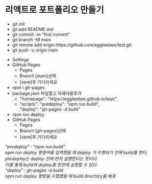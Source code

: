 # 리액트로 포트폴리오 만들기

<ul>
    <li>git init</li>
    <li>git add README.md</li>
    <li>git commit -m "first commit"</li>
    <li>git branch -M main</li>
    <li>git remote add origin https://github.com/eggleebee/test.git</li>
    <li>git push -u origin main</li>
</ul>

<ul>
    <li>Settings</li>
    <li>GitHub Pages
        <ul>
            <li>Pages</li>
            <li>Branch [main]선택</li>
            <li>[save]후 기다리세요</li>
        </ul>
    </li>
    <li>npm i gh-pages</li>
    <li>package.json 파일열고 아래내용추가
        <ul>
            <li>"homepage": "https://eggleebee.github.io/test/",</li>
            <li>"scripts": 
                "predeploy": "npm run build",<br/>
                "deploy": "gh-pages -d build"
            </li>
        </ul>
    </li>
     <li>npm run deploy</li>
     <li>GitHub Pages
        <ul>
            <li>Pages</li>
            <li>Branch [gh-pages]선택</li>
            <li>[save]후 기다리세요</li>
        </ul>
    </li>
</ul>

<em>
“predeploy” : “npm run build”<br/>
npm run deploy 명령어를 입력했을 때 deploy 가 수행되기 전에 build를 한다.<br/>
predeploy는 deploy 전에 먼저 실행한다는 뜻이다. <br/>
이를 통해 build와 deploy를 한번에 실행할 수 있다.
<br/>
“deploy” : gh-pages -d build<br/>
npm run deploy 명령을 수행했을 때 build directory를 배포
</em>